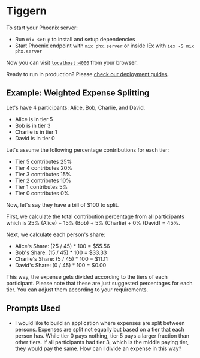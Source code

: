 # Tiggern

To start your Phoenix server:

  * Run `mix setup` to install and setup dependencies
  * Start Phoenix endpoint with `mix phx.server` or inside IEx with `iex -S mix phx.server`

Now you can visit [`localhost:4000`](http://localhost:4000) from your browser.

Ready to run in production? Please [check our deployment guides](https://hexdocs.pm/phoenix/deployment.html).

## Example: Weighted Expense Splitting

Let's have 4 participants: Alice, Bob, Charlie, and David.

- Alice is in tier 5
- Bob is in tier 3
- Charlie is in tier 1
- David is in tier 0

Let's assume the following percentage contributions for each tier:

- Tier 5 contributes 25%
- Tier 4 contributes 20%
- Tier 3 contributes 15%
- Tier 2 contributes 10%
- Tier 1 contributes 5%
- Tier 0 contributes 0%

Now, let's say they have a bill of $100 to split.

First, we calculate the total contribution percentage from all participants which is 25% (Alice) + 15% (Bob) + 5% (Charlie) + 0% (David) = 45%.

Next, we calculate each person's share:

- Alice's Share: (25 / 45) * 100 = $55.56
- Bob's Share: (15 / 45) * 100 = $33.33
- Charlie's Share: (5 / 45) * 100 = $11.11
- David's Share: (0 / 45) * 100 = $0.00

This way, the expense gets divided according to the tiers of each participant. Please note that these are just suggested percentages for each tier. You can adjust them according to your requirements.

## Prompts Used
 * I would like to build an application where expenses are split between persons. Expenses are split not equally but based on a tier that each person has. While tier 0 pays nothing, tier 5 pays a larger fraction than other tiers. If all participants had tier 3, which is the middle paying tier, they would pay the same. How can I divide an expense in this way?
